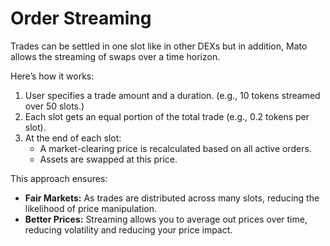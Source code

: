 # Order Streaming

Trades can be settled in one slot like in other DEXs but in addition, Mato allows the streaming of swaps over a time horizon.

Here’s how it works:

1. User specifies a trade amount and a duration. (e.g., 10 tokens streamed over 50 slots.)
2. Each slot gets an equal portion of the total trade (e.g., 0.2 tokens per slot).
3. At the end of each slot:
   - A market-clearing price is recalculated based on all active orders.
   - Assets are swapped at this price.

This approach ensures:

- **Fair Markets:** As trades are distributed across many slots, reducing the likelihood of price manipulation.
- **Better Prices:** Streaming allows you to average out prices over time, reducing volatility and reducing your price impact.
